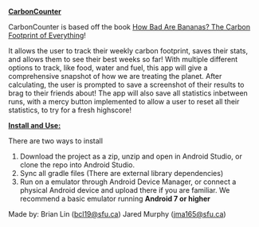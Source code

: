 <u><b>CarbonCounter</b></u>

CarbonCounter is based off the book [How Bad Are Bananas? The Carbon Footprint of Everything](https://www.amazon.ca/dp/B004VO4IZY/ref=cm_sw_em_r_mt_dp_TSJQQW7B48NCYFGY4MBS)!

It allows the user to track their weekly carbon footprint, saves their stats, and allows them to see their best weeks so far!
With multiple different options to track, like food, water and fuel, this app will give a comprehensive snapshot of how we are treating the planet.
After calculating, the user is prompted to save a screenshot of their results to brag to their friends about!
The app will also save all statistics inbetween runs, with a mercy button implemented to allow a user to reset all their statistics, to try for a fresh highscore!

<b><u>Install and Use:</b></u>

There are two ways to install
1. Download the project as a zip, unzip and open in Android Studio, or clone the repo into Android Studio.
2. Sync all gradle files (There are external library dependencies)
3. Run on a emulator through Android Device Manager, or connect a physical Android device and upload there if you are familiar. We recommend a basic emulator running <b>Android 7 or higher</b>

Made by: Brian Lin ([bcl19@sfu.ca](mailto:bcl19@sfu.ca))
         Jared Murphy ([jma165@sfu.ca](mailto:jma165@sfu.ca))
